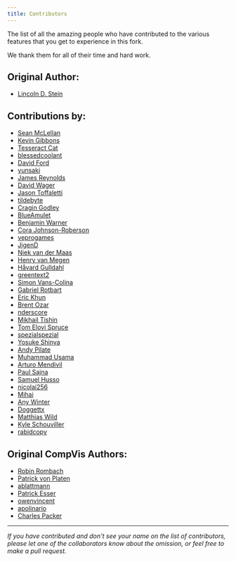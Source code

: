 ```yaml
---
title: Contributors
---
```


The list of all the amazing people who have contributed to the various features that you get to
experience in this fork.

We thank them for all of their time and hard work.

## **Original Author:**

- [Lincoln D. Stein](mailto:lincoln.stein@gmail.com)

## **Contributions by:**

- [Sean McLellan](https://github.com/Oceanswave)
- [Kevin Gibbons](https://github.com/bakkot)
- [Tesseract Cat](https://github.com/TesseractCat)
- [blessedcoolant](https://github.com/blessedcoolant)
- [David Ford](https://github.com/david-ford)
- [yunsaki](https://github.com/yunsaki)
- [James Reynolds](https://github.com/magnusviri)
- [David Wager](https://github.com/maddavid123)
- [Jason Toffaletti](https://github.com/toffaletti)
- [tildebyte](https://github.com/tildebyte)
- [Cragin Godley](https://github.com/cgodley)
- [BlueAmulet](https://github.com/BlueAmulet)
- [Benjamin Warner](https://github.com/warner-benjamin)
- [Cora Johnson-Roberson](https://github.com/corajr)
- [veprogames](https://github.com/veprogames)
- [JigenD](https://github.com/JigenD)
- [Niek van der Maas](https://github.com/Niek)
- [Henry van Megen](https://github.com/hvanmegen)
- [Håvard Gulldahl](https://github.com/havardgulldahl)
- [greentext2](https://github.com/greentext2)
- [Simon Vans-Colina](https://github.com/simonvc)
- [Gabriel Rotbart](https://github.com/gabrielrotbart)
- [Eric Khun](https://github.com/erickhun)
- [Brent Ozar](https://github.com/BrentOzar)
- [nderscore](https://github.com/nderscore)
- [Mikhail Tishin](https://github.com/tishin)
- [Tom Elovi Spruce](https://github.com/ilovecomputers)
- [spezialspezial](https://github.com/spezialspezial)
- [Yosuke Shinya](https://github.com/shinya7y)
- [Andy Pilate](https://github.com/Cubox)
- [Muhammad Usama](https://github.com/SMUsamaShah)
- [Arturo Mendivil](https://github.com/artmen1516)
- [Paul Sajna](https://github.com/sajattack)
- [Samuel Husso](https://github.com/shusso)
- [nicolai256](https://github.com/nicolai256)
- [Mihai](https://github.com/mh-dm)
- [Any Winter](https://github.com/any-winter-4079)
- [Doggettx](https://github.com/doggettx)
- [Matthias Wild](https://github.com/mauwii)
- [Kyle Schouviller](https://github.com/kyle0654)
- [rabidcopy](https://github.com/rabidcopy)

## **Original CompVis Authors:**

- [Robin Rombach](https://github.com/rromb)
- [Patrick von Platen](https://github.com/patrickvonplaten)
- [ablattmann](https://github.com/ablattmann)
- [Patrick Esser](https://github.com/pesser)
- [owenvincent](https://github.com/owenvincent)
- [apolinario](https://github.com/apolinario)
- [Charles Packer](https://github.com/cpacker)

---

_If you have contributed and don't see your name on the list of contributors, please let one of the
collaborators know about the omission, or feel free to make a pull request._
